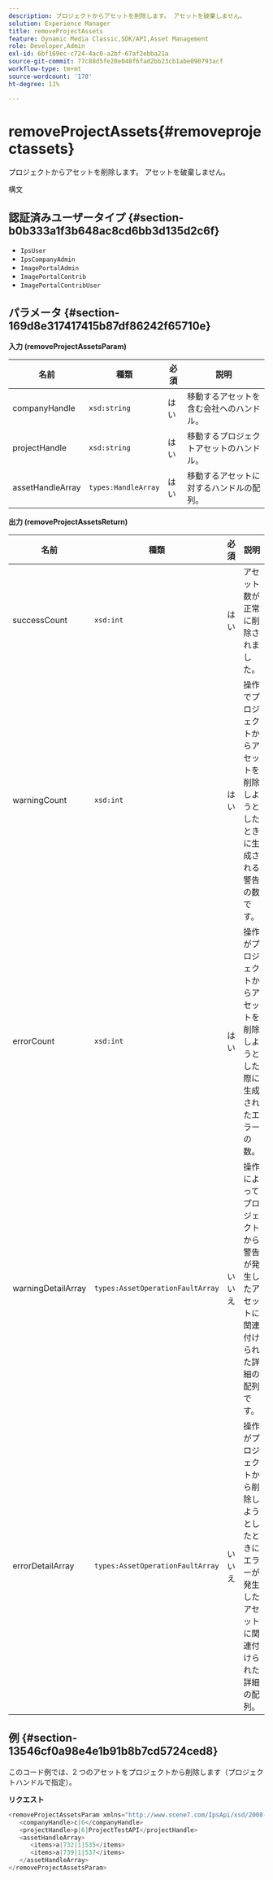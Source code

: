 ```yaml
---
description: プロジェクトからアセットを削除します。 アセットを破棄しません。
solution: Experience Manager
title: removeProjectAssets
feature: Dynamic Media Classic,SDK/API,Asset Management
role: Developer,Admin
exl-id: 6bf169ec-c724-4ac0-a2bf-67af2ebba21a
source-git-commit: 77c88d5fe20e048f6fad2bb23cb1abe090793acf
workflow-type: tm+mt
source-wordcount: '178'
ht-degree: 11%

---
```


# removeProjectAssets{#removeprojectassets}

プロジェクトからアセットを削除します。 アセットを破棄しません。

構文

## 認証済みユーザータイプ {#section-b0b333a1f3b648ac8cd6bb3d135d2c6f}

* `IpsUser`
* `IpsCompanyAdmin`
* `ImagePortalAdmin`
* `ImagePortalContrib`
* `ImagePortalContribUser`

## パラメータ {#section-169d8e317417415b87df86242f65710e}

**入力 (removeProjectAssetsParam)**

| 名前 | 種類 | 必須 | 説明 |
|---|---|---|---|
| companyHandle | `xsd:string` | はい | 移動するアセットを含む会社へのハンドル。 |
| projectHandle | `xsd:string` | はい | 移動するプロジェクトアセットのハンドル。 |
| assetHandleArray | `types:HandleArray` | はい | 移動するアセットに対するハンドルの配列。 |

**出力 (removeProjectAssetsReturn)**

| 名前 | 種類 | 必須 | 説明 |
|---|---|---|---|
| successCount | `xsd:int` | はい | アセット数が正常に削除されました。 |
| warningCount | `xsd:int` | はい | 操作でプロジェクトからアセットを削除しようとしたときに生成される警告の数です。 |
| errorCount | `xsd:int` | はい | 操作がプロジェクトからアセットを削除しようとした際に生成されたエラーの数。 |
| warningDetailArray | `types:AssetOperationFaultArray` | いいえ | 操作によってプロジェクトから警告が発生したアセットに関連付けられた詳細の配列です。 |
| errorDetailArray | `types:AssetOperationFaultArray` | いいえ | 操作がプロジェクトから削除しようとしたときにエラーが発生したアセットに関連付けられた詳細の配列。 |

## 例 {#section-13546cf0a98e4e1b91b8b7cd5724ced8}

このコード例では、2 つのアセットをプロジェクトから削除します（プロジェクトハンドルで指定）。

**リクエスト**

```java
<removeProjectAssetsParam xmlns="http://www.scene7.com/IpsApi/xsd/2008-01-15">
   <companyHandle>c|6</companyHandle>
   <projectHandle>p|6|ProjectTestAPI</projectHandle>
   <assetHandleArray>
      <items>a|732|1|535</items>
      <items>a|739|1|537</items>
   </assetHandleArray>
</removeProjectAssetsParam>
```
